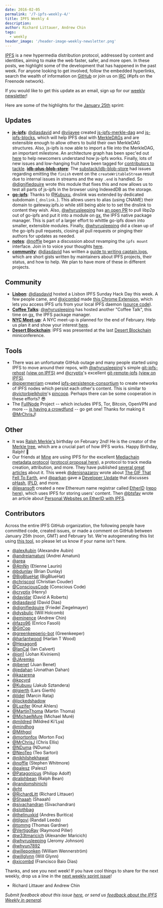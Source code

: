 ```yaml
---
date: 2016-02-05
permalink: '/7-ipfs-weekly-4/'
title: IPFS Weekly 4
description:
author: Richard Littauer, Andrew Chin
tags:
  - weekly
header_image: '/header-image-weekly-newsletter.png'
---
```


[IPFS](//ipfs.io/) is a new hypermedia distribution protocol, addressed by content and identities, aiming to make the web faster, safer, and more open. In these posts, we highlight some of the development that has happened in the past week. For anyone looking to get involved, follow the embedded hyperlinks, search the wealth of information on [GitHub](//github.com/ipfs) or join us on [IRC](//webchat.freenode.net/?channels=ipfs) (#ipfs on the Freenode network).

If you would like to get this update as an email, sign up for our [weekly newsletter](http://eepurl.com/gL2Pi5)!

Here are some of the highlights for the [January 25th](//github.com/ipfs/pm/issues/84) sprint:

## Updates

- [**js-ipfs**](//github.com/ipfs/js-ipfs): [@diasdavid](//github.com/diasdavid) and [@vijayee](//github.com/vijayee) created [js-ipfs-merkle-dag](//github.com/vijayee/js-ipfs-merkle-dag) and [js-ipfs-blocks](//github.com/ipfs/js-ipfs-blocks), which will help IPFS deal with [MerkleDAGs](https://github.com/ipfs/specs) and are extensible enough to allow others to build their own MerkleDAG structures. Also, js-ipfs is now able to import a file into the MerkleDAG, an important milestone. An architecture graph has been spec'ed out [here](https://github.com/ipfs/js-ipfs#ipfs-core-implementation-architecture) to help newcomers understand how js-ipfs works. Finally, lots of new issues and low-hanging fruit have been tagged for [contributors to tackle](//github.com/ipfs/js-ipfs/issues).
  [**idb-plus-blob-store**](https://github.com/dignifiedquire/idb-plus-blob-store): The [substack/idb-blob-store](https://github.com/substack/idb-blob-store) had issues regarding emitting the `finish` event on the `createWritableStream` result due to internal issues in streams and the way `.end` is handled. So [@dignifiedquire](//github.com/dignifiedquire) wrote this module that fixes this and now allows us to test all parts of js-ipfs in the browser using IndexedDB as the storage.
- [**go-ipfs**](//github.com/ipfs/go-ipfs): Thanks to [@Kubuxu](//github.com/Kubuxu), dnslink was extended by dedicated subdomain (`_dnslink.`). This allows users to alias (using CNAME) their domain to gateway.ipfs.io while still being able to to set the dnslink to content they wish. Also, [@whyrusleeping](//github.com/whyrusleeping) has [an open PR](https://github.com/ipfs/go-ipfs/pull/2256) to pull libp2p out of go-ipfs and put it into a module on [gx](https://github.com/whyrusleeping/gx), the IPFS native package manager. This is part of a larger effort to whittle go-ipfs down into smaller, extensible modules. Finally, [@whyrusleeping](//github.com/whyrusleeping) did a clean up of the go-ipfs pull requests, closing all pull requests or pinging their authors for updates as needed.
- [**notes**](//github.com/ipfs/notes): [@noffle](//github.com/noffle) began a discussion about revamping the `ipfs mount` interface. Join in to voice your thoughts [here](//github.com/ipfs/notes/issues/105).
- [**community**](//github.com/ipfs/community): [@diasdavid](//github.com/diasdavid) has written a [guide to writing captain.logs](https://github.com/ipfs/community/blob/master/captain.log.md), which are short gists written by maintainers about IPFS projects, their status, and how to help. We plan to have more of these in different projects.

## Community

- [**Lisbon**](//github.com/ipfs/community/issues/103): [@diasdavid](//github.com/diasdavid) hosted a Lisbon IPFS Sunday Hack Day this week. A few people came, and [@xicombd](//github.com/xicombd) made [this Chrome Extension](https://chrome.google.com/webstore/detail/ipfs-station/kckhgoigikkadogfdiojcblegfhdnjei/related), which lets you access IPFS urls from your local IPFS daemon ([source code](https://github.com/xicombd/ipfs-chrome-station)).
- [**Coffee Talks**](https://www.youtube.com/watch?v=dL9siwm03H4): [@whyrusleeping](//github.com/whyrusleeping) has hosted another "Coffee Talk", this time on [gx](https://github.com/whyrusleeping/gx), the IPFS package manager.
- [**NYC Meet-up**](//github.com/ipfs/community/issues/102): A NYC meet-up is planned for the end of February. Help us plan it and show your interest [here](https://github.com/ipfs/community/issues/102).
- [**Desert Blockchain**](https://twitter.com/DesertBlockHack/status/693520940504784896): IPFS was presented at the last [Desert Blockchain](https://twitter.com/DesertBlockHack) miniconference.

## Tools

- There was an unfortunate GitHub outage and many people started using IPFS to move around their repos, with [@whyrusleeping](//github.com/whyrusleeping)'s simple [git-ipfs-rehost](https://github.com/whyrusleeping/git-ipfs-rehost) [(view on IPFS)](http://gateway.ipfs.io/ipfs/QmNxF69vkC53ZBgXKHXBRbDWk2ELJeP5ohbPXtdYRRUgmN/git-ipfs-rehost) and [@cryptix](//github.com/cryptix)'s excellent [git-remote-ipfs](https://github.com/cryptix/git-remote-ipfs) [(view on IPFS)](http://gateway.ipfs.io/ipfs/QmbUruSDckF2HqjEBhq3tbtmHjCRAseCFDSDqbWSWE7CoV/git-remote-ipfs).
- [@pipermerriam](//github.com/pipermerriam) created [ipfs-persistence-consortium](https://github.com/pipermerriam/ipfs-persistence-consortium) to create networks of IPFS nodes which persist each other's content. This is similar to [@victorbjelkholm](//github.com/victorbjelkholm)'s [pincoop](https://github.com/victorbjelkholm/pincoop). Perhaps there can be some cooperation in these efforts? 😎
- The [FullNode](https://github.com/MrChrisJ/fullnode) Project -- which includes IPFS, Tor, Bitcoin, OpenVPN and more -- [is having a crowdfund](https://www.startjoin.com/protip2) -- go get one! Thanks for making it [@MrChrisJ](//github.com/MrChrisJ)!

## Other

- It was [Ralph Merkle's](https://en.wikipedia.org/wiki/Ralph_Merkle) birthday on February 2nd! He is the creator of the [Merkle tree](https://en.wikipedia.org/wiki/Merkle_tree), which are a crucial part of how IPFS works. Happy Birthday, Ralph! 🎂
- Our friends at [Mine](http://mine.nyc) are using IPFS for the excellent [Mediachain metadata protocol](https://medium.com/mine-labs/introducing-mediachain-a696f8fd2035) ([protocol proposal here](https://medium.com/mine-labs/mediachain-483f49cbe37a#.h6wrzm3ze)), a protocol to track media creation, attribution, and more. They have published [several great articles](https://medium.com/mine-labs?source=logo-lo_8f8cb62ab817-6838e0c89092) about it. This week [@denisnazarov](//github.com/denisnazarov) wrote about [The GIF That Fell To Earth](https://medium.com/mine-labs/the-gif-that-fell-to-earth-eae706c72f1f#.s0c7x59he), and [@parkan](//github.com/parkan) gave a [Developer Update](https://medium.com/mine-labs/mediachain-developer-update-i-911c9e7a4524#.zc984cqen) that discusses [pHash](http://www.phash.org/), [IPLD](https://github.com/ipfs/specs/blob/ipld-spec/merkledag/ipld.md), and more.
- [@lexansoft](//github.com/lexansoft) created a new Ethereum name registrar called [EtherID](http://etherid.org) ([repo here](https://github.com/lexansoft/etherid.org)), which uses IPFS for storing users' content. Then [@btsfav](https://twitter.com/btsfav) wrote an article about [Personal Websites on EtherID with IPFS](http://favs.pw/time-for-some-interplanetary-etheral-magic/).

## Contributors

Across the entire IPFS GitHub organization, the following people have committed code, created issues, or made a comment on GitHub between January 25th (noon, GMT) and February 1st. We're autogenerating this list using [this tool](//github.com/ipfs/weekly/blob/master/tools/get_commits.py), so please let us know if your name isn't here.

- [@alexAubin](//github.com/alexAubin) (Alexandre Aubin)
- [@andreiamatuni](//github.com/andreiamatuni) (Andrei Amatuni)
- [@area](//github.com/area)
- [@AtnNn](//github.com/AtnNn) (Etienne Laurin)
- [@bdunlay](//github.com/bdunlay) (Brian Dunlay)
- [@BigBlueHat](//github.com/BigBlueHat) (BigBlueHat)
- [@chriscool](//github.com/chriscool) (Christian Couder)
- [@ConsciousCode](//github.com/ConsciousCode) (Conscious Code)
- [@cryptix](//github.com/cryptix) (Henry)
- [@davidar](//github.com/davidar) (David A Roberts)
- [@diasdavid](//github.com/diasdavid) (David Dias)
- [@dignifiedquire](//github.com/dignifiedquire) (Friedel Ziegelmayer)
- [@dysbulic](//github.com/dysbulic) (Will Holcomb)
- [@eminence](//github.com/eminence) (Andrew Chin)
- [@fazo96](//github.com/fazo96) (Enrico Fasoli)
- [@GitCop](//github.com/GitCop)
- [@greenkeeperio-bot](//github.com/greenkeeperio-bot) (Greenkeeper)
- [@harlantwood](//github.com/harlantwood) (Harlan T Wood)
- [@Hexagon6](//github.com/Hexagon6)
- [@IanCal](//github.com/IanCal) (Ian Calvert)
- [@ion1](//github.com/ion1) (Johan Kiviniemi)
- [@JAremko](//github.com/JAremko)
- [@jbenet](//github.com/jbenet) (Juan Benet)
- [@jedahan](//github.com/jedahan) (Jonathan Dahan)
- [@kazarena](//github.com/kazarena)
- [@kpcyrd](//github.com/kpcyrd)
- [@Kubuxu](//github.com/Kubuxu) (Jakub Sztandera)
- [@lgierth](//github.com/lgierth) (Lars Gierth)
- [@lidel](//github.com/lidel) (Marcin Rataj)
- [@lockedshadow](//github.com/lockedshadow)
- [@Luzifer](//github.com/Luzifer) (Knut Ahlers)
- [@MartinThoma](//github.com/MartinThoma) (Martin Thoma)
- [@MichaelMure](//github.com/MichaelMure) (Michael Muré)
- [@mildred](//github.com/mildred) (Mildred Ki'Lya)
- [@mindhog](//github.com/mindhog)
- [@Mithgol](//github.com/Mithgol)
- [@mortonfox](//github.com/mortonfox) (Morton Fox)
- [@MrChrisJ](//github.com/MrChrisJ) (Chris Ellis)
- [@NDuma](//github.com/NDuma) (NDuma)
- [@NeoTeo](//github.com/NeoTeo) (Teo Sartori)
- [@nikhilshekhawat](//github.com/nikhilshekhawat)
- [@noffle](//github.com/noffle) (Stephen Whitmore)
- [@palesz](//github.com/palesz) (Palesz)
- [@Patagonicus](//github.com/Patagonicus) (Philipp Adolf)
- [@ralphbean](//github.com/ralphbean) (Ralph Bean)
- [@randomshinichi](//github.com/randomshinichi)
- [@rht](//github.com/rht)
- [@RichardLitt](//github.com/RichardLitt) (Richard Littauer)
- [@Shaaah](//github.com/Shaaah) (Shaaah)
- [@sivachandran](//github.com/sivachandran) (Sivachandran)
- [@slothbag](//github.com/slothbag)
- [@thelinuxkid](//github.com/thelinuxkid) (Andres Buritica)
- [@tilgovi](//github.com/tilgovi) (Randall Leeds)
- [@tommg](//github.com/tomgg) (Thomas Gardner)
- [@VertigoRay](//github.com/VertigoRay) (Raymond Piller)
- [@w33tmaricich](//github.com/w33tmaricich) (Alexander Maricich)
- [@whyrusleeping](//github.com/whyrusleeping) (Jeromy Johnson)
- [@whyun7892](//github.com/whyun7892)
- [@willeponken](//github.com/willeponken) (William Wennerström)
- [@willglynn](//github.com/willglynn) (Will Glynn)
- [@xicombd](//github.com/xicombd) (Francisco Baio Dias)

Thanks, and see you next week! If you have cool things to share for the next weekly, drop us a line in the [next weekly sprint issue](//github.com/ipfs/pm/issues/88)!

- Richard Littauer and Andrew Chin

_Submit feedback about this issue [here](https://github.com/ipfs/weekly/pull/16), or send us [feedback about the IPFS Weekly in general](//github.com/ipfs/weekly/issues/7)._
